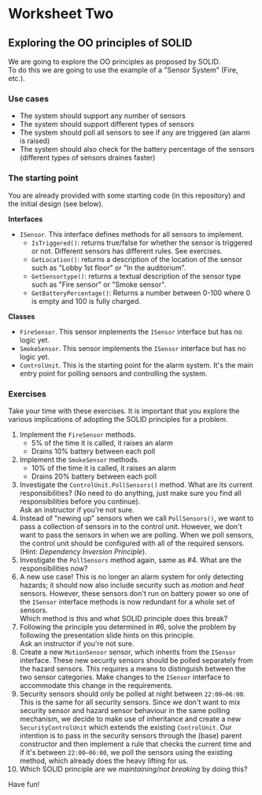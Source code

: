 # Worksheet Two

## Exploring the OO principles of SOLID

We are going to explore the OO principles as proposed by SOLID.  
To do this we are going to use the example of a "Sensor System" (Fire, etc.).

### Use cases

- The system should support any number of sensors
- The system should support different types of sensors
- The system should poll all sensors to see if any are triggered (an alarm is raised)
- The system should also check for the battery percentage of the sensors (different types of sensors draines faster)

### The starting point

You are already provided with some starting code (in this repository) and the initial design (see below).

**Interfaces**

- `ISensor`. This interface defines methods for all sensors to implement.
	- `IsTriggered()`: returns true/false for whether the sensor is triggered or not. Different sensors has different rules. See exercises.
	- `GetLocation()`: returns a description of the location of the sensor such as "Lobby 1st floor" or "In the auditorium".
	- `GetSensortype()`: returns a textual description of the sensor type such as "Fire sensor" or "Smoke sensor".
	- `GetBatteryPercentage()`: Returns a number between 0-100 where 0 is empty and 100 is fully charged.

**Classes**

- `FireSensor`. This sensor implements the `ISensor` interface but has no logic yet.
- `SmokeSensor`. This sensor implements the `ISensor` interface but has no logic yet.
- `ControlUnit`. This is the starting point for the alarm system. It's the main entry point for polling sensors and controlling the system.

### Exercises

Take your time with these exercises. It is important that you explore the various implications of adopting the SOLID principles for a problem.

1. Implement the `FireSensor` methods.
	- 5% of the time it is called, it raises an alarm
	- Drains 10% battery between each poll
2. Implement the `SmokeSensor` methods.
	- 10% of the time it is called, it raises an alarm
	- Drains 20% battery between each poll
3. Investigate the `ControlUnit.PollSensors()` method. 
	What are its current responsibilities? (No need to do anything, just make sure you find all responsibilities before you continue).  
	Ask an instructor if you're not sure.
4. Instead of "newing up" sensors when we call `PollSensors()`, we want to pass a collection of sensors in to the control unit. 
	However, we don't want to pass the sensors in when we are polling. 
	When we poll sensors, the control unit should be configured with all of the required sensors. (Hint: *Dependency Inversion Principle*).
5. Investigate the `PollSensors` method again, same as #4. What are the responsibilities now?
6. A new use case! This is no longer an alarm system for only detecting hazards; 
	it should now also include security such as *motion* and *heat* sensors. 
	However, these sensors don't run on battery power so one of the `ISensor` interface methods is now redundant for a whole set of sensors.  
	Which method is this and what SOLID principle does this break?
7. Following the principle you determined in #6, solve the problem by following the presentation slide hints on this principle.   
	Ask an instructor if you're not sure.
8. Create a new `MotionSensor` sensor, which inherits from the `ISensor` interface. 
	These new security sensors should be polled separately from the hazard sensors. 
	This requires a means to distinguish between the two sensor categories. 
	Make changes to the `ISensor` interface to accommodate this change in the requirements.
9. Security sensors should only be polled at night between `22:00–06:00`. 
	This is the same for all security sensors. 
	Since we don't want to mix security sensor and hazard sensor behaviour in the same polling mechanism, we decide to make use of inheritance and create a new `SecurityControlUnit` 
which extends the existing `ControlUnit`. 
	Our intention is to pass in the security sensors through the (base) parent constructor and then implement a rule that checks the current time and if it's between `22:00–06:00`, we poll the sensors using the existing method, which already does the heavy lifting for us.
10. Which SOLID principle are we _maintaining/not breaking_ by doing this?

Have fun!
